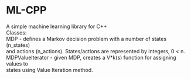 # ML-CPP
A simple machine learning library for C++  
Classes:  
MDP - defines a Markov decision problem with a number of states (n_states)  
and actions (n_actions). States/actions are represented by integers, 0 < n.  
MDPValueIterator - given MDP, creates a V*k(s) function for assigning values to  
states using Value Iteration method.  